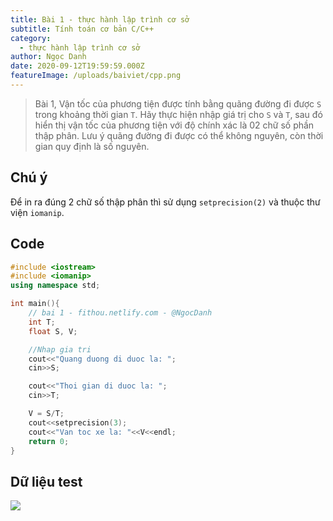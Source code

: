 ```yaml
---
title: Bài 1 - thực hành lập trình cơ sở
subtitle: Tính toán cơ bản C/C++
category:
  - thực hành lập trình cơ sở
author: Ngọc Danh
date: 2020-09-12T19:59:59.000Z
featureImage: /uploads/baiviet/cpp.png
---
```


> Bài 1, Vận tốc của phương tiện được tính bằng quãng đường đi được `S` trong khoảng thời gian `T`. Hãy thực hiện nhập giá trị cho `S` và `T`, sau đó hiển thị vận tốc của phương tiện với độ chính xác là 02 chữ số phần thập phân. Lưu ý quãng đường đi được có thể không nguyên, còn thời gian quy định là số nguyên.

## Chú ý
Để in ra đúng 2 chữ số thập phân thì sử dụng `setprecision(2)` và thuộc thư viện `iomanip`.

## Code  
```c++
#include <iostream>
#include <iomanip>
using namespace std;

int main(){
	// bai 1 - fithou.netlify.com - @NgocDanh
	int T;
	float S, V;

	//Nhap gia tri
	cout<<"Quang duong di duoc la: ";
	cin>>S;

	cout<<"Thoi gian di duoc la: ";
	cin>>T;

	V = S/T;
	cout<<setprecision(3);
	cout<<"Van toc xe la: "<<V<<endl;
	return 0;
}

```

## Dữ liệu test  

![](https://i.ibb.co/k0kLyNN/bai1-thcs.jpg)